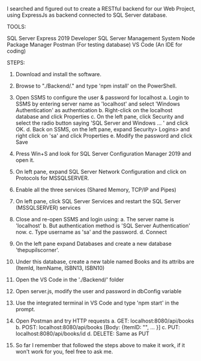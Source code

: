 
I searched and figured out to create a RESTful backend for our Web Project, using ExpressJs as backend connected to SQL Server database.

TOOLS:

SQL Server Express 2019 Developer
SQL Server Management System
Node Package Manager
Postman (For testing database)
VS Code (An IDE for coding)

STEPS:
1. Download and install the software.
2. Browse to "./Backend/." and type 'npm install' on the PowerShell.
3. Open SSMS to configure the user & password for localhost
	a. Login to SSMS by entering server name as 'localhost' and select 'Windows Authentication' as authentication
	b. Right-click on the localhost database and click Properties
	c. On the left pane, click Security and select the radio button saying 'SQL Server and Windows ... ' and click OK.
	d. Back on SSMS, on the left pane, expand Security> Logins> and right click on 'sa' and click Properties
	e. Modify the password and click Save
4. Press Win+S and look for SQL Server Configuration Manager 2019 and open it.
5. On left pane, expand SQL Server Network Configuration and click on Protocols for MSSQLSERVER.
6. Enable all the three services (Shared Memory, TCP/IP and Pipes)
7. On left pane, click SQL Server Services and restart the SQL Server (MSSQLSERVER) services
8. Close and re-open SSMS and login using:
	a. The server name is 'localhost'
	b. But authentication method is 'SQL Server Authentication' now.
	c. Type username as 'sa' and the password.
	d. Connect
9. On the left pane expand Databases and create a new database 'thepupilscorner'.
10. Under this database, create a new table named Books and its attribs are (ItemId, ItemName, ISBN13, ISBN10)
11. Open the VS Code in the './Backend/' folder
12. Open server.js, modify the user and password in dbConfig variable
13. Use the integrated terminal in VS Code and type 'npm start' in the prompt.
14. Open Postman and try HTTP requests
	a. GET: localhost:8080/api/books
	b. POST: localhost:8080/api/books [Body: {ItemID: "", ... }]
	c. PUT: localhost:8080/api/books/id
	d. DELETE: Same as PUT
	
15. So far I remember that followed the steps above to make it work, if it won't work for you, feel free to ask me.